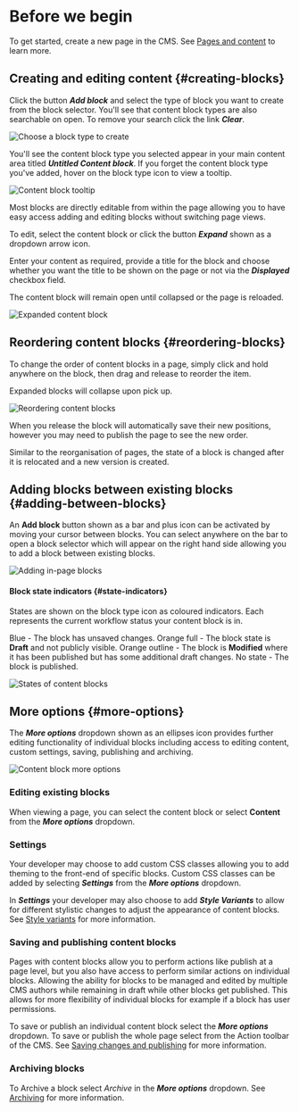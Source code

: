 # Before we begin

To get started, create a new page in the CMS. See [Pages and content](https://userhelp.silverstripe.org/en/4/creating_pages_and_content/) to learn more.

## Creating and editing content {#creating-blocks}

Click the button ***Add block*** and select the type of block you want to create from the block selector. You'll see that content block types are also searchable on open. To remove your search click the link ***Clear***.

![Choose a block type to create](_images/adding_content_block.png)

You'll see the content block type you selected appear in your main content area titled ***Untitled Content block***. If you forget the content block type you've added, hover on the block type icon to view a tooltip.

![Content block tooltip](_images/tooltip.png)

Most blocks are directly editable from within the page allowing you to have easy access adding and editing blocks without switching page views.

To edit, select the content block or click the button ***Expand*** shown as a dropdown arrow icon.

Enter your content as required, provide a title for the block and choose whether you want the title to be shown on the page or not via the ***Displayed*** checkbox field.

<div class="note" markdown="1"> The content block will remain open until collapsed or the page is reloaded. </div>

![Expanded content block](_images/inline_editing.png)

## Reordering content blocks {#reordering-blocks}

To change the order of content blocks in a page, simply click and hold anywhere on the block, then drag and release to reorder the item.

<div class="note" markdown="1"> Expanded blocks will collapse upon pick up.</div>

![Reordering content blocks](_images/reorder_blocks.png)

When you release the block will automatically save their new positions, however you may need to publish the page to see the new order.

<div class="note" markdown="1">Similar to the reorganisation of pages, the state of a block is changed after it is relocated and a new version is created.</div>

## Adding blocks between existing blocks {#adding-between-blocks}

An **Add block** button shown as a bar and plus icon can be activated by moving your cursor between blocks. You can select anywhere on the bar to open a block selector which will appear on the right hand side allowing you to add a block between existing blocks.

![Adding in-page blocks](_images/adding_blocks_between_blocks.png)

#### Block state indicators {#state-indicators}

States are shown on the block type icon as coloured indicators. Each represents the current workflow status your content block is in.

Blue - The block has unsaved changes.
Orange full - The block state is **Draft** and not publicly visible.
Orange outline - The block is **Modified** where it has been published but has some additional draft changes.
No state - The block is published.

![States of content blocks](_images/content_block_states.png)

## More options {#more-options}

The ***More options*** dropdown shown as an ellipses icon provides further editing functionality of individual blocks including access to editing content, custom settings, saving, publishing and archiving.

![Content block more options](_images/more_options.png)

### Editing existing blocks

When viewing a page, you can select the content block or select **Content** from the ***More options*** dropdown.

### Settings

Your developer may choose to add custom CSS classes allowing you to add theming to the front-end of specific blocks. Custom CSS classes can be added by selecting ***Settings*** from the ***More options*** dropdown.

In ***Settings*** your developer may also choose to add ***Style Variants*** to allow for different stylistic changes to adjust the appearance of content blocks. See [Style variants](https://github.com/dnadesign/silverstripe-elemental#style-variants) for more information.

### Saving and publishing content blocks

Pages with content blocks allow you to perform actions like publish at a page level, but you also have access to perform similar actions on individual blocks. Allowing the ability for blocks to be managed and edited by multiple CMS authors while remaining in draft while other blocks get published. This allows for more flexibility of individual blocks for example if a block has user permissions.

To save or publish an individual content block select the ***More options*** dropdown. To save or publish the whole page select from the Action toolbar of the CMS. See [Saving changes and publishing](https://userhelp.silverstripe.org/en/4/creating_pages_and_content/creating_and_editing_content/saving_changes_and_publishing/) for more information.

### Archiving blocks

To Archive a block select *Archive* in the ***More options*** dropdown. See [Archiving](https://userhelp.silverstripe.org/en/4/creating_pages_and_content/archive/) for more information.
